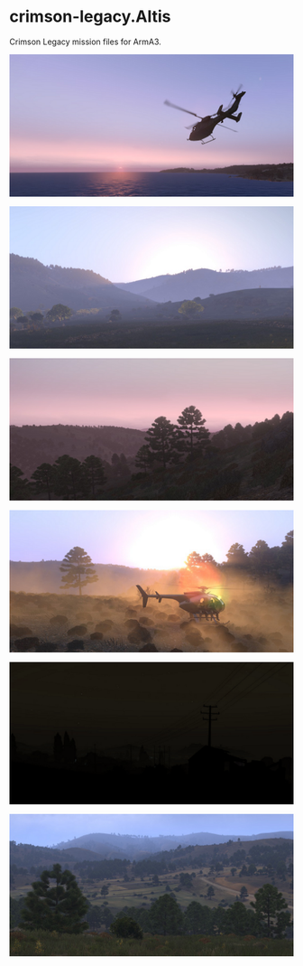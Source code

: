 crimson-legacy.Altis
====================

Crimson Legacy mission files for ArmA3.

![alt text](https://github.com/Haymaker-1/crimson-legacy.Altis/blob/master/images/mission-wait-01.png "mission screenshot")

![alt text](https://github.com/Haymaker-1/crimson-legacy.Altis/blob/master/images/mission-wait-02.png "mission screenshot")

![alt text](https://github.com/Haymaker-1/crimson-legacy.Altis/blob/master/images/mission-wait-05.png "mission screenshot")

![alt text](https://github.com/Haymaker-1/crimson-legacy.Altis/blob/master/images/mission-wait-07.png "mission screenshot")

![alt text](https://github.com/Haymaker-1/crimson-legacy.Altis/blob/master/images/mission-wait-08.png "mission screenshot")

![alt text](https://github.com/Haymaker-1/crimson-legacy.Altis/blob/master/images/mission-wait-09.png "mission screenshot")


